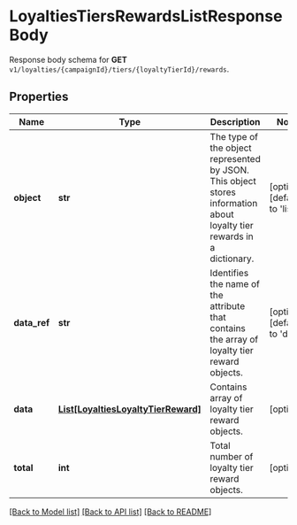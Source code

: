 # LoyaltiesTiersRewardsListResponseBody

Response body schema for **GET** `v1/loyalties/{campaignId}/tiers/{loyaltyTierId}/rewards`.

## Properties

Name | Type | Description | Notes
------------ | ------------- | ------------- | -------------
**object** | **str** | The type of the object represented by JSON. This object stores information about loyalty tier rewards in a dictionary. | [optional] [default to 'list']
**data_ref** | **str** | Identifies the name of the attribute that contains the array of loyalty tier reward objects. | [optional] [default to 'data']
**data** | [**List[LoyaltiesLoyaltyTierReward]**](LoyaltiesLoyaltyTierReward.md) | Contains array of loyalty tier reward objects. | [optional] 
**total** | **int** | Total number of loyalty tier reward objects. | [optional] 

[[Back to Model list]](../README.md#documentation-for-models) [[Back to API list]](../README.md#documentation-for-api-endpoints) [[Back to README]](../README.md)


